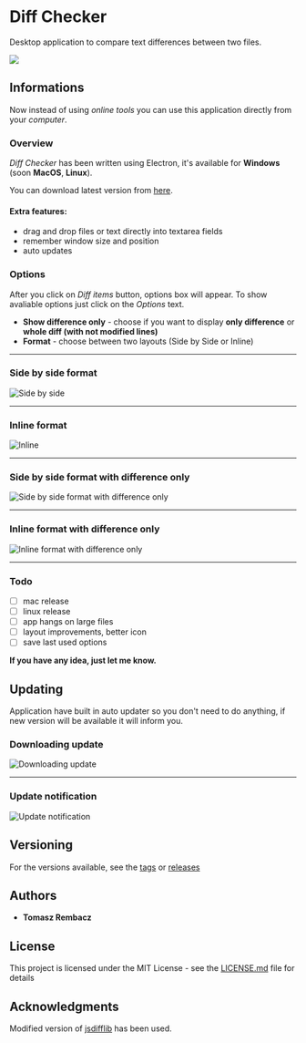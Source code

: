 # Diff Checker

Desktop application to compare text differences between two files.

![](https://i.imgur.com/QH2cHIH.png)

## Informations

Now instead of using *online tools* you can use this application directly from your *computer*.

### Overview

*Diff Checker* has been written using Electron, it's available for **Windows** (soon **MacOS**, **Linux**).  
  
You can download latest version from [here](https://github.com/trembacz/diff-checker/releases).

#### Extra features:
- drag and drop files or text directly into textarea fields
- remember window size and position
- auto updates

### Options

After you click on *Diff items* button, options box will appear. To show avaliable options just click on the *Options* text.

* **Show difference only** - choose if you want to display **only difference** or **whole diff (with not modified lines)**
* **Format** - choose between two layouts (Side by Side or Inline)
  
---
  
### Side by side format
![](https://i.imgur.com/8SCndEC.png "Side by side")
  
---
  
### Inline format
![](https://i.imgur.com/meHeYp4.png "Inline")
  
---
  
### Side by side format with difference only
![](https://i.imgur.com/g5Ty8JC.png "Side by side format with difference only")
  
---
  
### Inline format with difference only
![](https://i.imgur.com/L1ojJqw.png "Inline format with difference only")
  
---
  
### Todo
- [ ] mac release
- [ ] linux release
- [ ] app hangs on large files
- [ ] layout improvements, better icon
- [ ] save last used options

**If you have any idea, just let me know.**

## Updating

Application have built in auto updater so you don't need to do anything, if new version will be available it will inform you.

### Downloading update
![](https://i.imgur.com/1xmUqta.png "Downloading update")
  
---
  
### Update notification
![](https://i.imgur.com/MFjXevm.png "Update notification")

## Versioning

For the versions available, see the [tags](https://github.com/trembacz/diff-checker/tags) or [releases](https://github.com/trembacz/diff-checker/releases)

## Authors

* **Tomasz Rembacz**

## License

This project is licensed under the MIT License - see the [LICENSE.md](LICENSE.md) file for details

## Acknowledgments

Modified version of [jsdifflib](https://github.com/cemerick/jsdifflib) has been used.
